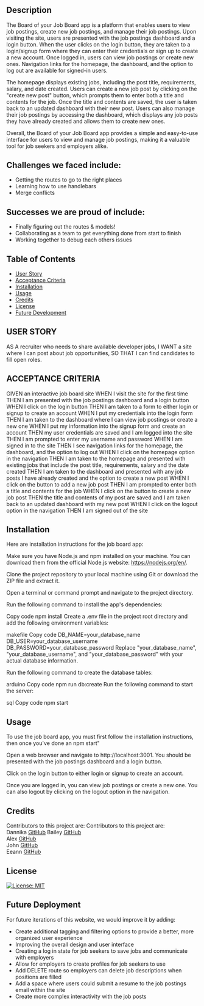 # <Bored-of-Your-Job-Board-App>

## Description
The Board of your Job Board app is a platform that enables users to view job postings, create new job postings, and manage their job postings. Upon visiting the site, users are presented with the job postings dashboard and a login button. When the user clicks on the login button, they are taken to a login/signup form where they can enter their credentials or sign up to create a new account. Once logged in, users can view job postings or create new ones. Navigation links for the homepage, the dashboard, and the option to log out are available for signed-in users.

The homepage displays existing jobs, including the post title, requirements, salary, and date created. Users can create a new job post by clicking on the "create new post" button, which prompts them to enter both a title and contents for the job. Once the title and contents are saved, the user is taken back to an updated dashboard with their new post. Users can also manage their job postings by accessing the dashboard, which displays any job posts they have already created and allows them to create new ones.

Overall, the Board of your Job Board app provides a simple and easy-to-use interface for users to view and manage job postings, making it a valuable tool for job seekers and employers alike.

## Challenges we faced include: 
- Getting the routes to go to the right places
- Learning how to use handlebars
- Merge conflicts

## Successes we are proud of include: 
- Finally figuring out the routes & models!
- Collaborating as a team to get everything done from start to finish
- Working together to debug each others issues

## Table of Contents
- [User Story](#user-story)
- [Acceptance Criteria](#acceptance-criteria)
- [Installation](#installation)
- [Usage](#usage)
- [Credits](#credits)
- [License](#license)
- [Future Development](#future-development)

## USER STORY
AS A recruiter who needs to share available developer jobs,
I WANT a site where I can post about job opportunities,
SO THAT I can find candidates to fill open roles. 

## ACCEPTANCE CRITERIA
GIVEN an interactive job board site
WHEN I visit the site for the first time
THEN I am presented with the job postings dashboard and a login button
WHEN I click on the login button
THEN I am taken to a form to either login or signup to create an account
WHEN I put my credentials into the login form
THEN I am taken to the dashboard where I can view job postings or create a new one
WHEN I put my information into the signup form and create an account
THEN my user credentials are saved and I am logged into the site
THEN I am prompted to enter my username and password
WHEN I am signed in to the site
THEN I see navigation links for the homepage, the dashboard, and the option to log out
WHEN I click on the homepage option in the navigation
THEN I am taken to the homepage and presented with existing jobs that include the post title, requirements, salary and the date created
THEN I am taken to the dashboard and presented with any job posts I have already created and the option to create a new post
WHEN I click on the button to add a new job post
THEN I am prompted to enter both a title and contents for the job
WHEN I click on the button to create a new job post
THEN the title and contents of my post are saved and I am taken back to an updated dashboard with my new  post
WHEN I click on the logout option in the navigation
THEN I am signed out of the site

## Installation
Here are installation instructions for the job board app:

Make sure you have Node.js and npm installed on your machine. You can download them from the official Node.js website: https://nodejs.org/en/.

Clone the project repository to your local machine using Git or download the ZIP file and extract it.

Open a terminal or command prompt and navigate to the project directory.

Run the following command to install the app's dependencies:

Copy code
npm install
Create a .env file in the project root directory and add the following environment variables:

makefile
Copy code
DB_NAME=your_database_name
DB_USER=your_database_username
DB_PASSWORD=your_database_password
Replace "your_database_name", "your_database_username", and "your_database_password" with your actual database information.

Run the following command to create the database tables:

arduino
Copy code
npm run db:create
Run the following command to start the server:

sql
Copy code
npm start

## Usage
To use the job board app, you must first follow the installation instructions, then once you've done an npm start"

Open a web browser and navigate to http://localhost:3001. You should be presented with the job postings dashboard and a login button.

Click on the login button to either login or signup to create an account.

Once you are logged in, you can view job postings or create a new one. You can also logout by clicking on the logout option in the navigation.

## Credits
Contributors to this project are:
Contributors to this project are:  
Dannika [GitHub](https://github.com/dannikaml) 
Bailey [GitHub](https://github.com/skyeflier)  
Alex [GitHub](https://github.com/alexandramunn)   
John [GitHub](https://github.com/johnrklink)   
Eeann [GitHub](https://github.com/Eibon64) 

## License
[![License: MIT](https://img.shields.io/badge/License-MIT-yellow.svg)](https://opensource.org/licenses/MIT)  

## Future Deployment
For future iterations of this website, we would improve it by adding:
- Create additional tagging and filtering options to provide a better, more organized user experience
- Improving the overall design and user interface 
- Creating a log in state for job seekers to save jobs and communicate with employers
- Allow for employers to create profiles for job seekers to use
- Add DELETE route so employers can delete job descriptions when positions are filled
- Add a space where users could submit a resume to the job postings email within the site
- Create more complex interactivity with the job posts
